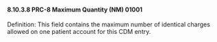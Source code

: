 #### 8.10.3.8 PRC-8 Maximum Quantity (NM) 01001

Definition: This field contains the maximum number of identical charges allowed on one patient account for this CDM entry.
